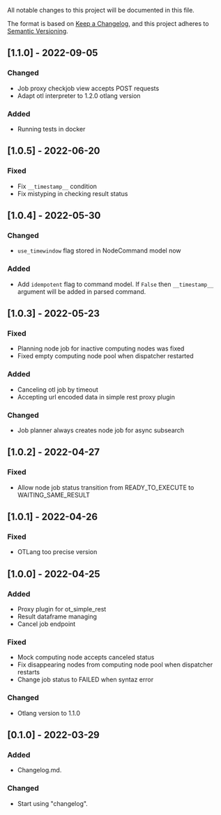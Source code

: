 All notable changes to this project will be documented in this file.

The format is based on [Keep a Changelog](https://keepachangelog.com/en/1.0.0/),
and this project adheres to [Semantic Versioning](https://semver.org/spec/v2.0.0.html).

## [1.1.0] - 2022-09-05
### Changed
- Job proxy checkjob view accepts POST requests
- Adapt otl interpreter to 1.2.0 otlang version
### Added
- Running tests in docker

## [1.0.5] - 2022-06-20
### Fixed
- Fix `__timestamp__` condition
- Fix mistyping in checking result status

## [1.0.4] - 2022-05-30
### Changed
- `use_timewindow` flag stored in NodeCommand model now
### Added
- Add `idempotent` flag to command model. If `False` then `__timestamp__` argument will be added in parsed command.

## [1.0.3] - 2022-05-23
### Fixed
- Planning node job for inactive computing nodes was fixed
- Fixed empty computing node pool when dispatcher restarted
### Added
- Canceling otl job by timeout
- Accepting url encoded data in simple rest proxy plugin
### Changed
- Job planner always creates node job for async subsearch 

## [1.0.2] - 2022-04-27
### Fixed
- Allow node job status transition from READY_TO_EXECUTE to WAITING_SAME_RESULT

## [1.0.1] - 2022-04-26
### Fixed
- OTLang too precise version

## [1.0.0] - 2022-04-25
### Added
- Proxy plugin for ot_simple_rest
- Result dataframe managing 
- Cancel job endpoint
### Fixed
- Mock computing node accepts canceled status
- Fix disappearing nodes from computing node pool when dispatcher restarts
- Change job status to FAILED when syntaz error
### Changed
- Otlang version to 1.1.0

## [0.1.0] - 2022-03-29
### Added
- Changelog.md.

### Changed
- Start using "changelog".
